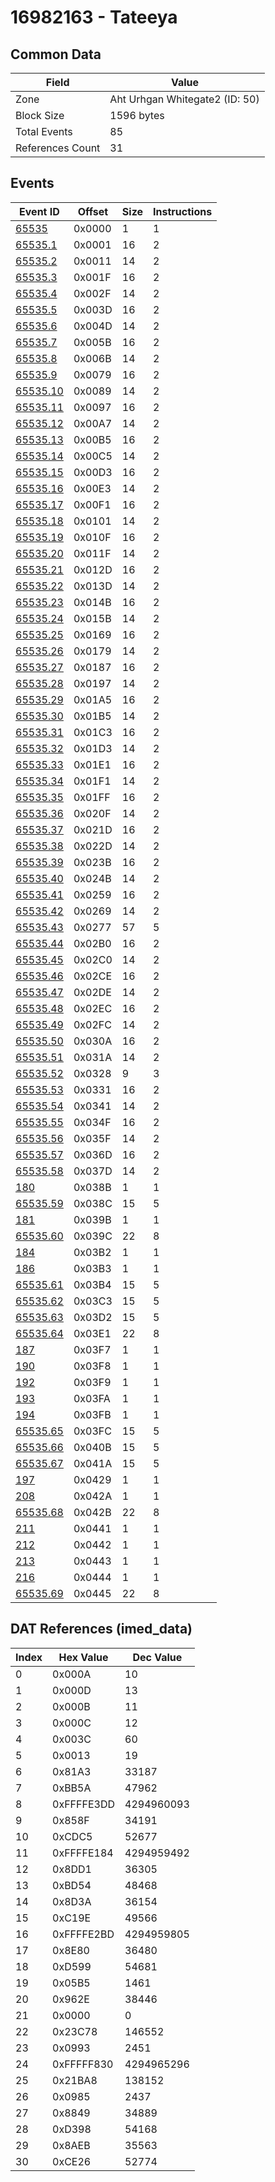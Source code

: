 # 16982163 - Tateeya

## Common Data

| Field            | Value                          |
|------------------|--------------------------------|
| Zone             | Aht Urhgan Whitegate2 (ID: 50) |
| Block Size       | 1596 bytes                     |
| Total Events     | 85                             |
| References Count | 31                             |

## Events

| Event ID                  | Offset   |   Size |   Instructions |
|---------------------------|----------|--------|----------------|
| [65535](./65535.md)       | 0x0000   |      1 |              1 |
| [65535.1](./65535.1.md)   | 0x0001   |     16 |              2 |
| [65535.2](./65535.2.md)   | 0x0011   |     14 |              2 |
| [65535.3](./65535.3.md)   | 0x001F   |     16 |              2 |
| [65535.4](./65535.4.md)   | 0x002F   |     14 |              2 |
| [65535.5](./65535.5.md)   | 0x003D   |     16 |              2 |
| [65535.6](./65535.6.md)   | 0x004D   |     14 |              2 |
| [65535.7](./65535.7.md)   | 0x005B   |     16 |              2 |
| [65535.8](./65535.8.md)   | 0x006B   |     14 |              2 |
| [65535.9](./65535.9.md)   | 0x0079   |     16 |              2 |
| [65535.10](./65535.10.md) | 0x0089   |     14 |              2 |
| [65535.11](./65535.11.md) | 0x0097   |     16 |              2 |
| [65535.12](./65535.12.md) | 0x00A7   |     14 |              2 |
| [65535.13](./65535.13.md) | 0x00B5   |     16 |              2 |
| [65535.14](./65535.14.md) | 0x00C5   |     14 |              2 |
| [65535.15](./65535.15.md) | 0x00D3   |     16 |              2 |
| [65535.16](./65535.16.md) | 0x00E3   |     14 |              2 |
| [65535.17](./65535.17.md) | 0x00F1   |     16 |              2 |
| [65535.18](./65535.18.md) | 0x0101   |     14 |              2 |
| [65535.19](./65535.19.md) | 0x010F   |     16 |              2 |
| [65535.20](./65535.20.md) | 0x011F   |     14 |              2 |
| [65535.21](./65535.21.md) | 0x012D   |     16 |              2 |
| [65535.22](./65535.22.md) | 0x013D   |     14 |              2 |
| [65535.23](./65535.23.md) | 0x014B   |     16 |              2 |
| [65535.24](./65535.24.md) | 0x015B   |     14 |              2 |
| [65535.25](./65535.25.md) | 0x0169   |     16 |              2 |
| [65535.26](./65535.26.md) | 0x0179   |     14 |              2 |
| [65535.27](./65535.27.md) | 0x0187   |     16 |              2 |
| [65535.28](./65535.28.md) | 0x0197   |     14 |              2 |
| [65535.29](./65535.29.md) | 0x01A5   |     16 |              2 |
| [65535.30](./65535.30.md) | 0x01B5   |     14 |              2 |
| [65535.31](./65535.31.md) | 0x01C3   |     16 |              2 |
| [65535.32](./65535.32.md) | 0x01D3   |     14 |              2 |
| [65535.33](./65535.33.md) | 0x01E1   |     16 |              2 |
| [65535.34](./65535.34.md) | 0x01F1   |     14 |              2 |
| [65535.35](./65535.35.md) | 0x01FF   |     16 |              2 |
| [65535.36](./65535.36.md) | 0x020F   |     14 |              2 |
| [65535.37](./65535.37.md) | 0x021D   |     16 |              2 |
| [65535.38](./65535.38.md) | 0x022D   |     14 |              2 |
| [65535.39](./65535.39.md) | 0x023B   |     16 |              2 |
| [65535.40](./65535.40.md) | 0x024B   |     14 |              2 |
| [65535.41](./65535.41.md) | 0x0259   |     16 |              2 |
| [65535.42](./65535.42.md) | 0x0269   |     14 |              2 |
| [65535.43](./65535.43.md) | 0x0277   |     57 |              5 |
| [65535.44](./65535.44.md) | 0x02B0   |     16 |              2 |
| [65535.45](./65535.45.md) | 0x02C0   |     14 |              2 |
| [65535.46](./65535.46.md) | 0x02CE   |     16 |              2 |
| [65535.47](./65535.47.md) | 0x02DE   |     14 |              2 |
| [65535.48](./65535.48.md) | 0x02EC   |     16 |              2 |
| [65535.49](./65535.49.md) | 0x02FC   |     14 |              2 |
| [65535.50](./65535.50.md) | 0x030A   |     16 |              2 |
| [65535.51](./65535.51.md) | 0x031A   |     14 |              2 |
| [65535.52](./65535.52.md) | 0x0328   |      9 |              3 |
| [65535.53](./65535.53.md) | 0x0331   |     16 |              2 |
| [65535.54](./65535.54.md) | 0x0341   |     14 |              2 |
| [65535.55](./65535.55.md) | 0x034F   |     16 |              2 |
| [65535.56](./65535.56.md) | 0x035F   |     14 |              2 |
| [65535.57](./65535.57.md) | 0x036D   |     16 |              2 |
| [65535.58](./65535.58.md) | 0x037D   |     14 |              2 |
| [180](./180.md)           | 0x038B   |      1 |              1 |
| [65535.59](./65535.59.md) | 0x038C   |     15 |              5 |
| [181](./181.md)           | 0x039B   |      1 |              1 |
| [65535.60](./65535.60.md) | 0x039C   |     22 |              8 |
| [184](./184.md)           | 0x03B2   |      1 |              1 |
| [186](./186.md)           | 0x03B3   |      1 |              1 |
| [65535.61](./65535.61.md) | 0x03B4   |     15 |              5 |
| [65535.62](./65535.62.md) | 0x03C3   |     15 |              5 |
| [65535.63](./65535.63.md) | 0x03D2   |     15 |              5 |
| [65535.64](./65535.64.md) | 0x03E1   |     22 |              8 |
| [187](./187.md)           | 0x03F7   |      1 |              1 |
| [190](./190.md)           | 0x03F8   |      1 |              1 |
| [192](./192.md)           | 0x03F9   |      1 |              1 |
| [193](./193.md)           | 0x03FA   |      1 |              1 |
| [194](./194.md)           | 0x03FB   |      1 |              1 |
| [65535.65](./65535.65.md) | 0x03FC   |     15 |              5 |
| [65535.66](./65535.66.md) | 0x040B   |     15 |              5 |
| [65535.67](./65535.67.md) | 0x041A   |     15 |              5 |
| [197](./197.md)           | 0x0429   |      1 |              1 |
| [208](./208.md)           | 0x042A   |      1 |              1 |
| [65535.68](./65535.68.md) | 0x042B   |     22 |              8 |
| [211](./211.md)           | 0x0441   |      1 |              1 |
| [212](./212.md)           | 0x0442   |      1 |              1 |
| [213](./213.md)           | 0x0443   |      1 |              1 |
| [216](./216.md)           | 0x0444   |      1 |              1 |
| [65535.69](./65535.69.md) | 0x0445   |     22 |              8 |

## DAT References (imed_data)

|   Index | Hex Value   |   Dec Value |
|---------|-------------|-------------|
|       0 | 0x000A      |          10 |
|       1 | 0x000D      |          13 |
|       2 | 0x000B      |          11 |
|       3 | 0x000C      |          12 |
|       4 | 0x003C      |          60 |
|       5 | 0x0013      |          19 |
|       6 | 0x81A3      |       33187 |
|       7 | 0xBB5A      |       47962 |
|       8 | 0xFFFFE3DD  |  4294960093 |
|       9 | 0x858F      |       34191 |
|      10 | 0xCDC5      |       52677 |
|      11 | 0xFFFFE184  |  4294959492 |
|      12 | 0x8DD1      |       36305 |
|      13 | 0xBD54      |       48468 |
|      14 | 0x8D3A      |       36154 |
|      15 | 0xC19E      |       49566 |
|      16 | 0xFFFFE2BD  |  4294959805 |
|      17 | 0x8E80      |       36480 |
|      18 | 0xD599      |       54681 |
|      19 | 0x05B5      |        1461 |
|      20 | 0x962E      |       38446 |
|      21 | 0x0000      |           0 |
|      22 | 0x23C78     |      146552 |
|      23 | 0x0993      |        2451 |
|      24 | 0xFFFFF830  |  4294965296 |
|      25 | 0x21BA8     |      138152 |
|      26 | 0x0985      |        2437 |
|      27 | 0x8849      |       34889 |
|      28 | 0xD398      |       54168 |
|      29 | 0x8AEB      |       35563 |
|      30 | 0xCE26      |       52774 |
